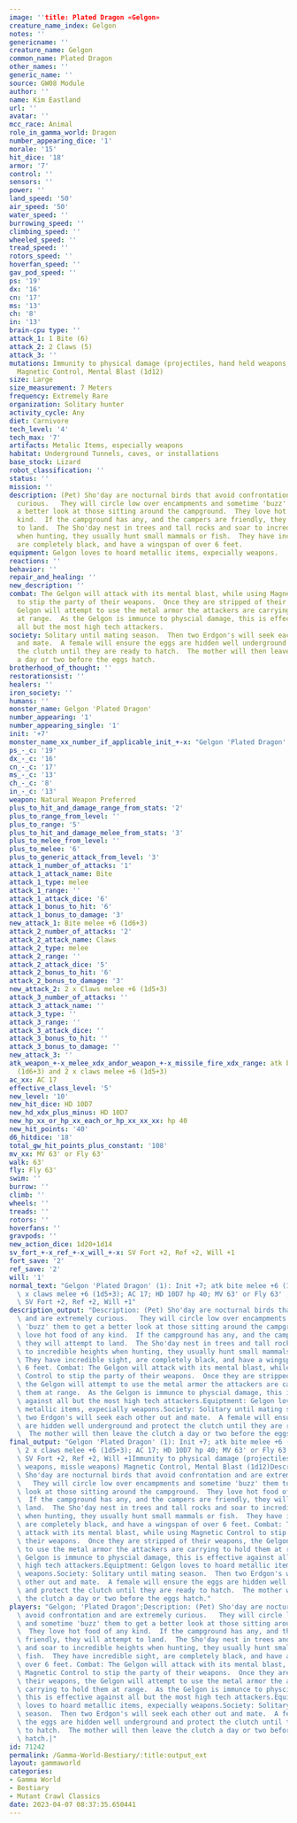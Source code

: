 ```yaml
---
image: ''title: Plated Dragon «Gelgon»
creature_name_index: Gelgon
notes: ''
genericname: ''
creature_name: Gelgon
common_name: Plated Dragon
other_names: ''
generic_name: ''
source: GW08 Module
author: ''
name: Kim Eastland
url: ''
avatar: ''
mcc_race: Animal
role_in_gamma_world: Dragon
number_appearing_dice: '1'
morale: '15'
hit_dice: '18'
armor: '7'
control: ''
sensors: ''
power: ''
land_speed: '50'
air_speed: '50'
water_speed: ''
burrowing_speed: ''
climbing_speed: ''
wheeled_speed: ''
tread_speed: ''
rotors_speed: ''
hoverfan_speed: ''
gav_pod_speed: ''
ps: '19'
dx: '16'
cn: '17'
ms: '13'
ch: '8'
in: '13'
brain-cpu type: ''
attack_1: 1 Bite (6)
attack_2: 2 Claws (5)
attack_3: ''
mutations: Immunity to physical damage (projectiles, hand held weapons, missle weapons)
  Magnetic Control, Mental Blast (1d12)
size: Large
size_measurement: 7 Meters
frequency: Extremely Rare
organization: Solitary hunter
activity_cycle: Any
diet: Carnivore
tech_level: '4'
tech_max: '7'
artifacts: Metalic Items, especially weapons
habitat: Underground Tunnels, caves, or installations
base_stock: Lizard
robot_classification: ''
status: ''
mission: ''
description: (Pet) Sho'day are nocturnal birds that avoid confrontation and are extremely
  curious.   They will circle low over encampments and sometime 'buzz' them to get
  a better look at those sitting around the campground.  They love hot food of any
  kind.  If the campground has any, and the campers are friendly, they will attempt
  to land.  The Sho'day nest in trees and tall rocks and soar to incredible heights
  when hunting, they usually hunt small mammals or fish.  They have incredible sight,
  are completely black, and have a wingspan of over 6 feet.
equipment: Gelgon loves to hoard metallic items, expecially weapons.
reactions: ''
behavior: ''
repair_and_healing: ''
new_description: ''
combat: The Gelgon will attack with its mental blast, while using Magnetic Control
  to stip the party of their weapons.  Once they are stripped of their weapons, the
  Gelgon will attempt to use the metal armor the attackers are carrying to hold them
  at range.  As the Gelgon is immunce to physcial damage, this is effective against
  all but the most high tech attackers.
society: Solitary until mating season.  Then two Erdgon's will seek each other out
  and mate.  A female will ensure the eggs are hidden well underground and protect
  the clutch until they are ready to hatch.  The mother will then leave the clutch
  a day or two before the eggs hatch.
brotherhood_of_thought: ''
restorationsist: ''
healers: ''
iron_society: ''
humans: ''
monster_name: Gelgon 'Plated Dragon'
number_appearing: '1'
number_appearing_single: '1'
init: '+7'
monster_name_xx_number_if_applicable_init_+-x: "Gelgon 'Plated Dragon' (1): Init +7"
ps_-_c: '19'
dx_-_c: '16'
cn_-_c: '17'
ms_-_c: '13'
ch_-_c: '8'
in_-_c: '13'
weapon: Natural Weapon Preferred
plus_to_hit_and_damage_range_from_stats: '2'
plus_to_range_from_level: ''
plus_to_range: '5'
plus_to_hit_and_damage_melee_from_stats: '3'
plus_to_melee_from_level: ''
plus_to_melee: '6'
plus_to_generic_attack_from_level: '3'
attack_1_number_of_attacks: '1'
attack_1_attack_name: Bite
attack_1_type: melee
attack_1_range: ''
attack_1_attack_dice: '6'
attack_1_bonus_to_hit: '6'
attack_1_bonus_to_damage: '3'
new_attack_1: Bite melee +6 (1d6+3)
attack_2_number_of_attacks: '2'
attack_2_attack_name: Claws
attack_2_type: melee
attack_2_range: ''
attack_2_attack_dice: '5'
attack_2_bonus_to_hit: '6'
attack_2_bonus_to_damage: '3'
new_attack_2: 2 x Claws melee +6 (1d5+3)
attack_3_number_of_attacks: ''
attack_3_attack_name: ''
attack_3_type: ''
attack_3_range: ''
attack_3_attack_dice: ''
attack_3_bonus_to_hit: ''
attack_3_bonus_to_damage: ''
new_attack_3: ''
atk_weapon_+-x_melee_xdx_andor_weapon_+-x_missile_fire_xdx_range: atk bite melee +6
  (1d6+3) and 2 x claws melee +6 (1d5+3)
ac_xx: AC 17
effective_class_level: '5'
new_level: '10'
new_hit_dice: HD 10D7
new_hd_xdx_plus_minus: HD 10D7
new_hp_xx_or_hp_xx_each_or_hp_xx_xx_xx: hp 40
new_hit_points: '40'
d6_hitdice: '18'
total_gw_hit_points_plus_constant: '108'
mv_xx: MV 63' or Fly 63'
walk: 63'
fly: Fly 63'
swim: ''
burrow: ''
climb: ''
wheels: ''
treads: ''
rotors: ''
hoverfans: ''
gravpods: ''
new_action_dice: 1d20+1d14
sv_fort_+-x_ref_+-x_will_+-x: SV Fort +2, Ref +2, Will +1
fort_save: '2'
ref_save: '2'
will: '1'
normal_text: "Gelgon 'Plated Dragon' (1): Init +7; atk bite melee +6 (1d6+3) and 2\
  \ x claws melee +6 (1d5+3); AC 17; HD 10D7 hp 40; MV 63' or Fly 63' ; 1d20+1d14;\
  \ SV Fort +2, Ref +2, Will +1"
description_output: "Description: (Pet) Sho'day are nocturnal birds that avoid confrontation\
  \ and are extremely curious.   They will circle low over encampments and sometime\
  \ 'buzz' them to get a better look at those sitting around the campground.  They\
  \ love hot food of any kind.  If the campground has any, and the campers are friendly,\
  \ they will attempt to land.  The Sho'day nest in trees and tall rocks and soar\
  \ to incredible heights when hunting, they usually hunt small mammals or fish. \
  \ They have incredible sight, are completely black, and have a wingspan of over\
  \ 6 feet. Combat: The Gelgon will attack with its mental blast, while using Magnetic\
  \ Control to stip the party of their weapons.  Once they are stripped of their weapons,\
  \ the Gelgon will attempt to use the metal armor the attackers are carrying to hold\
  \ them at range.  As the Gelgon is immunce to physcial damage, this is effective\
  \ against all but the most high tech attackers.Equiptment: Gelgon loves to hoard\
  \ metallic items, expecially weapons.Society: Solitary until mating season.  Then\
  \ two Erdgon's will seek each other out and mate.  A female will ensure the eggs\
  \ are hidden well underground and protect the clutch until they are ready to hatch.\
  \  The mother will then leave the clutch a day or two before the eggs hatch."
final_output: "Gelgon 'Plated Dragon' (1): Init +7; atk bite melee +6 (1d6+3) and\
  \ 2 x claws melee +6 (1d5+3); AC 17; HD 10D7 hp 40; MV 63' or Fly 63' ; 1d20+1d14;\
  \ SV Fort +2, Ref +2, Will +1Immunity to physical damage (projectiles, hand held\
  \ weapons, missle weapons) Magnetic Control, Mental Blast (1d12)Description: (Pet)\
  \ Sho'day are nocturnal birds that avoid confrontation and are extremely curious.\
  \   They will circle low over encampments and sometime 'buzz' them to get a better\
  \ look at those sitting around the campground.  They love hot food of any kind.\
  \  If the campground has any, and the campers are friendly, they will attempt to\
  \ land.  The Sho'day nest in trees and tall rocks and soar to incredible heights\
  \ when hunting, they usually hunt small mammals or fish.  They have incredible sight,\
  \ are completely black, and have a wingspan of over 6 feet. Combat: The Gelgon will\
  \ attack with its mental blast, while using Magnetic Control to stip the party of\
  \ their weapons.  Once they are stripped of their weapons, the Gelgon will attempt\
  \ to use the metal armor the attackers are carrying to hold them at range.  As the\
  \ Gelgon is immunce to physcial damage, this is effective against all but the most\
  \ high tech attackers.Equiptment: Gelgon loves to hoard metallic items, expecially\
  \ weapons.Society: Solitary until mating season.  Then two Erdgon's will seek each\
  \ other out and mate.  A female will ensure the eggs are hidden well underground\
  \ and protect the clutch until they are ready to hatch.  The mother will then leave\
  \ the clutch a day or two before the eggs hatch."
players: "Gelgon; 'Plated Dragon';Description: (Pet) Sho'day are nocturnal birds that\
  \ avoid confrontation and are extremely curious.   They will circle low over encampments\
  \ and sometime 'buzz' them to get a better look at those sitting around the campground.\
  \  They love hot food of any kind.  If the campground has any, and the campers are\
  \ friendly, they will attempt to land.  The Sho'day nest in trees and tall rocks\
  \ and soar to incredible heights when hunting, they usually hunt small mammals or\
  \ fish.  They have incredible sight, are completely black, and have a wingspan of\
  \ over 6 feet. Combat: The Gelgon will attack with its mental blast, while using\
  \ Magnetic Control to stip the party of their weapons.  Once they are stripped of\
  \ their weapons, the Gelgon will attempt to use the metal armor the attackers are\
  \ carrying to hold them at range.  As the Gelgon is immunce to physcial damage,\
  \ this is effective against all but the most high tech attackers.Equiptment: Gelgon\
  \ loves to hoard metallic items, expecially weapons.Society: Solitary until mating\
  \ season.  Then two Erdgon's will seek each other out and mate.  A female will ensure\
  \ the eggs are hidden well underground and protect the clutch until they are ready\
  \ to hatch.  The mother will then leave the clutch a day or two before the eggs\
  \ hatch.|"
id: 71242
permalink: /Gamma-World-Bestiary/:title:output_ext
layout: gammaworld
categories:
- Gamma World
- Bestiary
- Mutant Crawl Classics
date: 2023-04-07 08:37:35.650441
---
```

